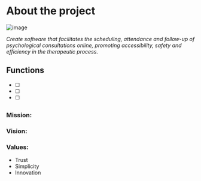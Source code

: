 # About the project
![image](https://github.com/PedroEwen/Projeto_CashFex/assets/116721969/c6b71489-9e91-41f6-9510-f3096804bbf0)

<i>Create software that facilitates the scheduling, attendance and follow-up of psychological consultations online, promoting accessibility, safety and efficiency in the therapeutic process.</i>
## Functions
- [ ] 
- [ ]  
- [ ]  
##
### Mission:
### Vision:
### Values:
- Trust
- Simplicity
- Innovation
